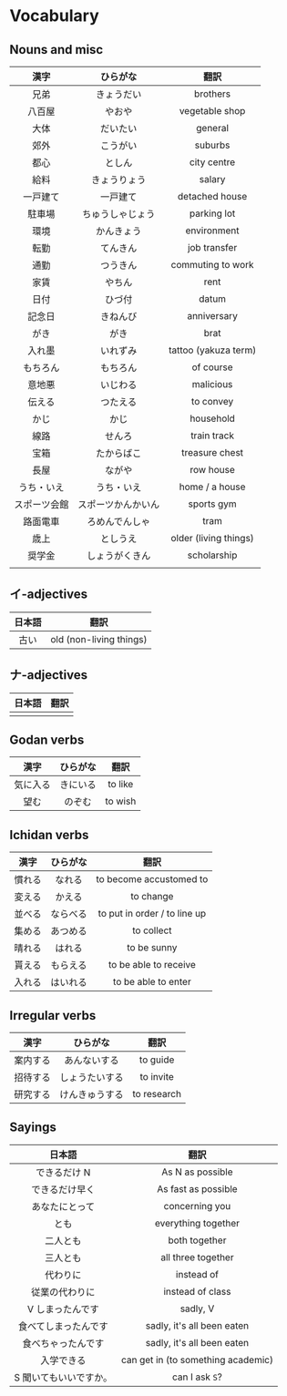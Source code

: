 # Vocabulary

## Nouns and misc

|     漢字     |      ひらがな      |         翻訳          |
|:------------:|:------------------:|:---------------------:|
|     兄弟     |     きょうだい     |       brothers        |
|    八百屋    |       やおや       |    vegetable shop     |
|     大体     |      だいたい      |        general        |
|     郊外     |      こうがい      |        suburbs        |
|     都心     |       としん       |      city centre      |
|     給料     |    きょうりょう    |        salary         |
|   一戸建て   |      一戸建て      |    detached house     |
|    駐車場    |  ちゅうしゃじょう  |      parking lot      |
|     環境     |     かんきょう     |      environment      |
|     転勤     |      てんきん      |     job transfer      |
|     通勤     |      つうきん      |   commuting to work   |
|     家賃     |       やちん       |         rent          |
|     日付     |       ひづ付       |         datum         |
|    記念日    |      きねんび      |      anniversary      |
|     がき     |        がき        |         brat          |
|    入れ墨    |      いれずみ      | tattoo (yakuza term)  |
|   もちろん   |      もちろん      |       of course       |
|    意地悪    |      いじわる      |       malicious       |
|    伝える    |      つたえる      |       to convey       |
|     かじ     |        かじ        |       household       |
|     線路     |       せんろ       |      train track      |
|     宝箱     |     たからばこ     |    treasure chest     |
|     長屋     |       ながや       |       row house       |
|  うち・いえ  |     うち・いえ     |    home / a house     |
| スポーツ会館 | スポーツかんかいん |      sports gym       |
|   路面電車   |   ろめんでんしゃ   |         tram          |
|     歳上     |      としうえ      | older (living things) |
|    奨学金    |   しょうがくきん   |      scholarship      |
|              |                    |                       |

## イ-adjectives

| 日本語 |          翻訳           |
|:------:|:-----------------------:|
|  古い  | old (non-living things) |

## ナ-adjectives

| 日本語 | 翻訳 |
|:------:|:----:|
|        |      |

## Godan verbs

|   漢字   | ひらがな |  翻訳   |
|:--------:|:--------:|:-------:|
| 気に入る | きにいる | to like |
|   望む   |  のぞむ  | to wish |

## Ichidan verbs

|  漢字  | ひらがな |             翻訳             |
|:------:|:--------:|:----------------------------:|
| 慣れる |  なれる  |   to become accustomed to    |
| 変える |  かえる  |          to change           |
| 並べる | ならべる | to put in order / to line up |
| 集める | あつめる |          to collect          |
| 晴れる |  はれる  |         to be sunny          |
| 貰える | もらえる |    to be able to receive     |
| 入れる | はいれる |     to be able to enter      |

## Irregular verbs

|   漢字   |    ひらがな    |    翻訳     |
|:--------:|:--------------:|:-----------:|
| 案内する |  あんないする  |  to guide   |
| 招待する | しょうたいする |  to invite  |
| 研究する | けんきゅうする | to research |

## Sayings

|         日本語         |                翻訳                |
|:----------------------:|:----------------------------------:|
|      できるだけ N      |          As N as possible          |
|     できるだけ早く     |        As fast as possible         |
|     あなたにとって     |           concerning you           |
|          とも          |        everything together         |
|        二人とも        |           both together            |
|        三人とも        |         all three together         |
|        代わりに        |             instead of             |
|     従業の代わりに     |          instead of class          |
|    V しまったんです    |              sadly, V              |
|  食べてしまったんです  |     sadly, it's all been eaten     |
|   食べちゃったんです   |     sadly, it's all been eaten     |
|       入学できる       | can get in (to something academic) |
| S 聞いてもいいですか。 |           can I ask `S`?           |
